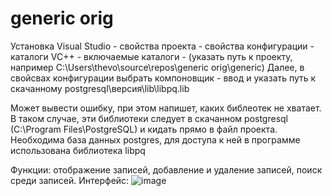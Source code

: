 # generic orig
Установка
Visual Studio - свойства проекта - свойства конфигурации - каталоги VC++ - включаемые каталоги - (указать путь к проекту, например C:\Users\thevo\source\repos\generic orig\generic)
Далее, в свойсвах конфигурации выбрать компоновщик - ввод и указать путь к скачанному postgresql\версия\lib\libpq.lib

Может вывести ошибку, при этом напишет, каких библеотек не хватает. В таком случае, эти библиотеки следует в скачанном postgresql (C:\Program Files\PostgreSQL) и кидать прямо в файл проекта.
Необходима база данных postgres, для доступа к ней в программе использована библиотека libpq

Функции: отображение записей, добавление и удаление записей, поиск среди записей.
Интерфейс:
![image](https://github.com/silveoo/consolebd/assets/92054590/ccd24550-9a30-41bd-8354-c13976d70fb8)
